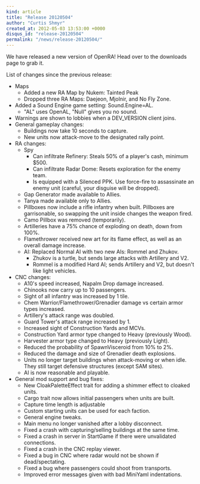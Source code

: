 ```yaml
---
kind: article
title: "Release 20120504"
author: "Curtis Shmyr"
created_at: 2012-05-03 13:53:00 +0000
disqus_id: "release-20120504"
permalink: "/news/release-20120504/"
---
```


We have released a new version of OpenRA! Head over to the downloads page to grab it.

List of changes since the previous release:

* Maps
    * Added a new RA Map by Nukem: Tainted Peak
    * Dropped three RA Maps: Daejeon, Mjolnir, and No Fly Zone.
* Added a Sound Engine game setting: Sound.Engine=AL.
    * "AL" uses OpenAL, "Null" gives you no sound.
* Warnings are shown to lobbies when a DEV_VERSION client joins.
* General gameplay changes:
    * Buildings now take 10 seconds to capture.
    * New units now attack-move to the designated rally point.
* RA changes:
    * Spy
        * Can infiltrate Refinery: Steals 50% of a player's cash, minimum $500.
        * Can infiltrate Radar Dome: Resets exploration for the enemy team.
        * Is equipped with a Silenced PPK. Use force-fire to assassinate an enemy unit (careful, your disguise will be dropped).
    * Gap Generator made available to Allies.
    * Tanya made available only to Allies.
    * Pillboxes now include a rifle infantry when built. Pillboxes are garrisonable, so swapping the unit inside changes the weapon fired.
    * Camo Pillbox was removed (temporarily).
    * Artilleries have a 75% chance of exploding on death, down from 100%.
    * Flamethrower received new art for its flame effect, as well as an overall damage increase.
    * AI: Replaced Normal AI with two new AIs: Rommel and Zhukov.
        * Zhukov is a turtle, but sends large attacks with Artillery and V2.
        * Rommel is a modified Hard AI; sends Artillery and V2, but doesn't like light vehicles.
* CNC changes:
    * A10's speed increased, Napalm Drop damage increased.
    * Chinooks now carry up to 10 passengers.
    * Sight of all infantry was increased by 1 tile.
    * Chem Warrior/Flamethrower/Grenadier damage vs certain armor types increased.
    * Artillery's attack range was doubled.
    * Guard Tower's attack range increased by 1.
    * Increased sight of Construction Yards and MCVs.
    * Construction Yard armor type changed to Heavy (previously Wood).
    * Harvester armor type changed to Heavy (previously Light).
    * Reduced the probability of SpawnVisceroid from 10% to 2%.
    * Reduced the damage and size of Grenadier death explosions.
    * Units no longer target buildings when attack-moving or when idle. They still target defensive structures (except SAM sites).
    * AI is now reasonable and playable.
* General mod support and bug fixes:
    * New CloakPaletteEffect trait for adding a shimmer effect to cloaked units.
    * Cargo trait now allows initial passengers when units are built.
    * Capture time length is adjustable
    * Custom starting units can be used for each faction.
    * General engine tweaks.
    * Main menu no longer vanished after a lobby disconnect.
    * Fixed a crash with capturing/selling buildings at the same time.
    * Fixed a crash in server in StartGame if there were unvalidated connections.
    * Fixed a crash in the CNC replay viewer.
    * Fixed a bug in CNC where radar would not be shown if dead/spectating.
    * Fixed a bug where passengers could shoot from transports.
    * Improved error messages given with bad MiniYaml indentations.
